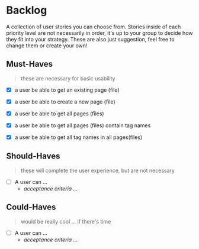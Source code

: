 # Backlog

A collection of user stories you can choose from. Stories inside of each priority level are not necessarily in order, it's up to your group to decide how they fit into your strategy. These are also just suggestion, feel free to change them or create your own!

## Must-Haves

> these are necessary for basic usability

- [x] a user be able to get an existing page (file)
- [x] a user be able to create a new page (file)

- [x] a user be able to get all pages (files)
- [x] a user be able to get all pages (files) contain tag names
- [x] a user be able to get all tag names in all pages(files)

## Should-Haves

> these will complete the user experience, but are not necessary

- [ ] A user can ...
  - _acceptance criteria ..._

## Could-Haves

> would be really cool ... if there's time

- [ ] A user can ...
  - _acceptance criteria ..._
